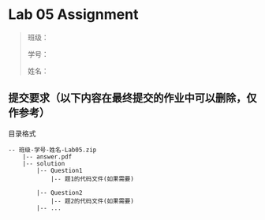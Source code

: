 # Lab 05 Assignment

> 班级：
> 
> 学号：
> 
> 姓名：

## 提交要求（以下内容在最终提交的作业中可以删除，仅作参考）

目录格式

```shell
-- 班级-学号-姓名-Lab05.zip
    |-- answer.pdf
    |-- solution
        |-- Question1
            |-- 题1的代码文件(如果需要)

        |-- Question2
            |-- 题2的代码文件(如果需要)
        |-- ...
```